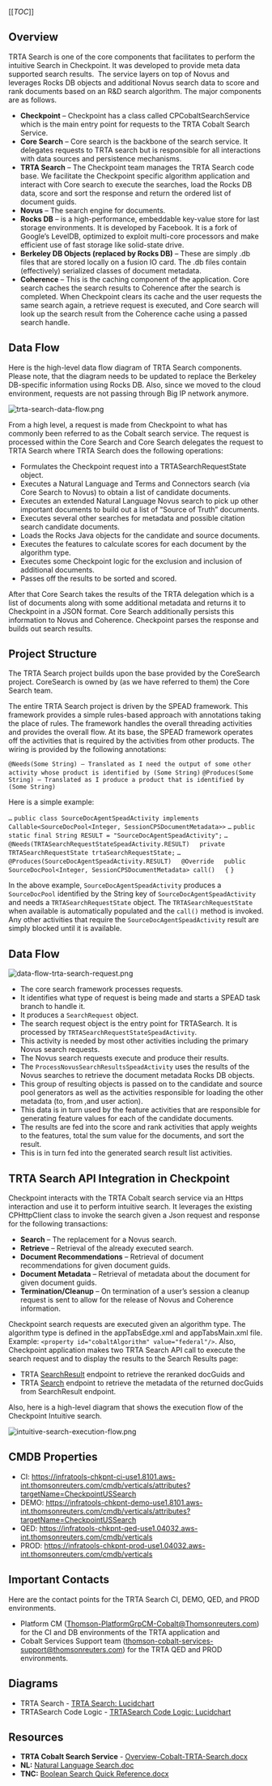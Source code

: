 [[_TOC_]] 

## **Overview**
TRTA Search is one of the core components that facilitates to perform the intuitive Search in Checkpoint. It was developed to provide meta data supported search results.  The service layers on top of Novus and leverages Rocks DB objects and additional Novus search data to score and rank documents based on an R&D search algorithm. The major components are as follows.

- **Checkpoint** – Checkpoint has a class called CPCobaltSearchService which is the main entry point for requests to the TRTA Cobalt Search Service.
- **Core Search** – Core search is the backbone of the search service.  It delegates requests to TRTA search but is responsible for all interactions with data sources and persistence mechanisms.
- **TRTA Search** – The Checkpoint team manages the TRTA Search code base.  We facilitate the Checkpoint specific algorithm application and interact with Core search to execute the searches, load the Rocks DB data, score and sort the response and return the ordered list of document guids.
- **Novus** – The search engine for documents.
- **Rocks DB** – is a high-performance, embeddable key-value store for last storage environments. It is developed by Facebook. It is a fork of Google’s LevelDB, optimized to exploit multi-core processors and make efficient use of fast storage like solid-state drive. 
- **Berkeley DB Objects (replaced by Rocks DB)** – These are simply .db files that are stored locally on a fusion IO card. The .db files contain (effectively) serialized classes of document metadata.
- **Coherence** – This is the caching component of the application.  Core search caches the search results to Coherence after the search is completed.  When Checkpoint clears its cache and the user requests the same search again, a retrieve request is executed, and Core search will look up the search result from the Coherence cache using a passed search handle. 

## **Data Flow**
Here is the high-level data flow diagram of TRTA Search components. Please note, that the diagram needs to be updated to replace the Berkeley DB-specific information using Rocks DB. Also, since we moved to the cloud environment, requests are not passing through Big IP network anymore.

![trta-search-data-flow.png](/.attachments/trta-search-data-flow-6e627cde-0c19-4d1d-9637-afa246e20ff2.png)

From a high level, a request is made from Checkpoint to what has commonly been referred to as the Cobalt search service. The request is processed within the Core Search and Core Search delegates the request to TRTA Search where TRTA Search does the following operations:

- Formulates the Checkpoint request into a TRTASearchRequestState object.
- Executes a Natural Language and Terms and Connectors search (via Core Search to Novus) to obtain a list of candidate documents.
- Executes an extended Natural Language Novus search to pick up other important documents to build out a list of “Source of Truth” documents.
- Executes several other searches for metadata and possible citation search candidate documents.
- Loads the Rocks Java objects for the candidate and source documents.
- Executes the features to calculate scores for each document by the algorithm type.
- Executes some Checkpoint logic for the exclusion and inclusion of additional documents.
- Passes off the results to be sorted and scored.

After that Core Search takes the results of the TRTA delegation which is a list of documents along with some additional metadata and returns it to Checkpoint in a JSON format. Core Search additionally persists this information to Novus and Coherence. Checkpoint parses the response and builds out search results.

## **Project Structure**
The TRTA Search project builds upon the base provided by the CoreSearch project. CoreSearch is owned by (as we have referred to them) the Core Search team.

The entire TRTA Search project is driven by the SPEAD framework. This framework provides a simple rules-based approach with annotations taking the place of rules. The framework handles the overall threading activities and provides the overall flow. At its base, the SPEAD framework operates off the activities that is required by the activities from other products. The wiring is provided by the following annotations:

`@Needs(Some String) – Translated as I need the output of some other activity whose product is identified by (Some String)`
`@Produces(Some String) – Translated as I produce a product that is identified by (Some String)`

Here is a simple example:

`…`
`public class SourceDocAgentSpeadActivity implements Callable<SourceDocPool<Integer, SessionCPSDocumentMetadata>>`
`…`
`public static final String RESULT = "SourceDocAgentSpeadActivity";`
`…`
    `@Needs(TRTASearchRequestStateSpeadActivity.RESULT)`
    `private TRTASearchRequestState trtaSearchRequestState;`
`…`
    `@Produces(SourceDocAgentSpeadActivity.RESULT)`
    `@Override`
    `public SourceDocPool<Integer, SessionCPSDocumentMetadata> call()`
    `{`
      `}`

In the above example, `SourceDocAgentSpeadActivity` produces a `SourceDocPool` identified by the String key of `SourceDocAgentSpeadActivity` and needs a `TRTASearchRequestState` object.   The `TRTASearchRequestState` when available is automatically populated and the `call()` method is invoked.  Any other activities that require the `SourceDocAgentSpeadActivity` result are simply blocked until it is available.

## **Data Flow**

![data-flow-trta-search-request.png](/.attachments/data-flow-trta-search-request-cbe58294-9e13-472c-b8a3-b5c8ca10e3f0.png)

- The core search framework processes requests.
- It identifies what type of request is being made and starts a SPEAD task branch to handle it.
- It produces a `SearchRequest` object.
- The search request object is the entry point for TRTASearch.  It is processed by `TRTASearchRequestStateSpeadActivity`. 
- This activity is needed by most other activities including the primary Novus search requests.
- The Novus search requests execute and produce their results.
- The `ProcessNovusSearchResultsSpeadActivity` uses the results of the Novus searches to retrieve the document metadata Rocks DB objects.
- This group of resulting objects is passed on to the candidate and source pool generators as well as the activities responsible for loading the other metadata (to, from ,and user action).
- This data is in turn used by the feature activities that are responsible for generating feature values for each of the candidate documents.
- The results are fed into the score and rank activities that apply weights to the features, total the sum value for the documents, and sort the result.
- This is in turn fed into the generated search result list activities.

## **TRTA Search API Integration in Checkpoint**
Checkpoint interacts with the TRTA Cobalt search service via an Https interaction and use it to perform intuitive search.  It leverages the existing CPHttpClient class to invoke the search given a Json request and response for the following transactions:

- **Search** – The replacement for a Novus search.
- **Retrieve** – Retrieval of the already executed search.
- **Document Recommendations** – Retrieval of document recommendations for given document guids.
- **Document Metadata** – Retrieval of metadata about the document for given document guids.
- **Termination/Cleanup** – On termination of a user’s session a cleanup request is sent to allow for the release of Novus and Coherence information.

Checkpoint search requests are executed given an algorithm type. The algorithm type is defined in the appTabsEdge.xml and appTabsMain.xml file.  Example:  `<property id="cobaltAlgorithm" value="federal"/>`. Also, Checkpoint application makes two TRTA Search API call to execute the search request and to display the results to the Search Results page:

- TRTA [SearchResult](https://trtacheckpointus-ci-use1.8101.aws-int.thomsonreuters.com/CheckpointUSSearch/v1/search/fermi/TRTAFermiSearch/SearchResult) endpoint to retrieve the reranked docGuids and
- TRTA [Search](https://trtacheckpointus-ci-use1.8101.aws-int.thomsonreuters.com/CheckpointUSSearch/v1/search) endpoint to retrieve the metadata of the returned docGuids from SearchResult endpoint.

Also, here is a high-level diagram that shows the execution flow of the Checkpoint Intuitive search.

![intuitive-search-execution-flow.png](/.attachments/intuitive-search-execution-flow-097b4169-7f3c-4fb4-8360-dd39104f1b3b.png)
  

## CMDB Properties
- CI: https://infratools-chkpnt-ci-use1.8101.aws-int.thomsonreuters.com/cmdb/verticals/attributes?targetName=CheckpointUSSearch
- DEMO: https://infratools-chkpnt-demo-use1.8101.aws-int.thomsonreuters.com/cmdb/verticals/attributes?targetName=CheckpointUSSearch
- QED: https://infratools-chkpnt-qed-use1.04032.aws-int.thomsonreuters.com/cmdb/verticals
- PROD: https://infratools-chkpnt-prod-use1.04032.aws-int.thomsonreuters.com/cmdb/verticals

## Important Contacts
Here are the contact points for the TRTA Search CI, DEMO, QED, and PROD environments.

- Platform CM (Thomson-PlatformGrpCM-Cobalt@Thomsonreuters.com) for the CI and DB environments of the TRTA application and
- Cobalt Services Support team ([thomson-cobalt-services-support@thomsonreuters.com](mailto:thomson-cobalt-services-support@thomsonreuters.com)) for the TRTA QED and PROD environments.


## Diagrams
- TRTA Search - [TRTA Search: Lucidchart](https://lucid.app/lucidchart/c7a3b8fa-77c5-46b7-ba22-0834e5dd33d8/edit?invitationId=inv_03c8e2e7-01f3-4564-ad1a-c29b46af2c21&page=l.WLRmX2WcoK#)
- TRTASearch Code Logic - [TRTASearch Code Logic: Lucidchart](https://lucid.app/lucidchart/88db4f21-accc-4824-8757-64ec5cc21fc2/edit?page=YGcM5DNywbTK&invitationId=inv_21879bbd-276f-4c62-85ff-4153fee78141#)

## Resources
- **TRTA Cobalt Search Service** - [Overview-Cobalt-TRTA-Search.docx](https://trten.sharepoint.com/:w:/r/sites/TRTAKSCheckpointAnswers/_layouts/15/Doc.aspx?sourcedoc=%7B77E752F7-7FCD-4738-AA1B-A64AD896CF13%7D&file=Overview-Cobalt-TRTA-Search.docx&action=default&mobileredirect=true)
- **NL:** [Natural Language Search.doc](/.attachments/Natural%20Language%20Search-1ecf319a-6b0a-4306-a4cd-1504d188225e.doc)
- **TNC:** [Boolean Search Quick Reference.docx](/.attachments/Boolean%20Search%20Quick%20Reference-27b80275-0885-48a1-955c-9c403432ef59.docx)
